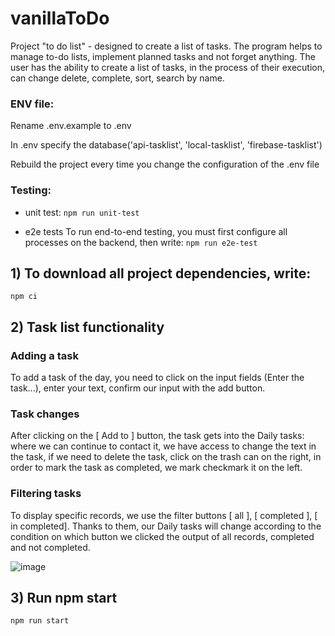 # vanillaToDo

Project "to do list" - designed to create a list of tasks. The program helps to manage to-do lists, implement planned tasks and not forget anything. The user has the ability to create a list of tasks, in the process of their execution, can change delete, complete, sort, search by name.

### ENV file:

Rename .env.example to .env

In .env specify the database('api-tasklist', 'local-tasklist', 'firebase-tasklist')

Rebuild the project every time you change the configuration of the .env file

### Testing:

- unit test: ```npm run unit-test```

- e2e tests
To run end-to-end testing, you must first configure all processes on the backend, then write: ```npm run e2e-test```

## 1) To download all project dependencies, write:

`npm ci`

## 2) Task list functionality

### Adding a task

To add a task of the day, you need to click on the input fields (Enter the task...), enter your text, confirm our input with the add button.

<!-- ![image](https://user-images.githubusercontent.com/58366884/121872632-2cd00a80-cd0e-11eb-99e4-de2d5fa8f2d6.png) -->

### Task changes

After clicking on the [ Add to ] button, the task gets into the Daily tasks: where we can continue to contact it, we have access to change the text in the task, if we need to delete the task, click on the trash can on the right, in order to mark the task as completed, we mark checkmark it on the left.

<!-- ![image](https://user-images.githubusercontent.com/58366884/121872835-6a349800-cd0e-11eb-8573-feacfe205b48.png) -->

### Filtering tasks

To display specific records, we use the filter buttons [ all ], [ completed ], [ in completed]. Thanks to them, our Daily tasks will change according to the condition on which button we clicked the output of all records, completed and not completed.

![image](https://user-images.githubusercontent.com/58366884/133989195-7cd1c283-deb8-4615-ae32-12c7b3948e09.png)

## 3) Run npm start

`npm run start`

